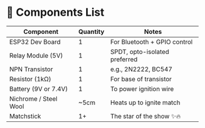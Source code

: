# 🔩 Components List

| Component            | Quantity | Notes                            |
|---------------------|----------|----------------------------------|
| ESP32 Dev Board      | 1        | For Bluetooth + GPIO control     |
| Relay Module (5V)    | 1        | SPDT, opto-isolated preferred    |
| NPN Transistor       | 1        | e.g., 2N2222, BC547              |
| Resistor (1kΩ)       | 1        | For base of transistor           |
| Battery (9V or 7.4V) | 1        | To power ignition wire           |
| Nichrome / Steel Wool| ~5cm     | Heats up to ignite match         |
| Matchstick           | 1+       | The star of the show ✨🔥         |
